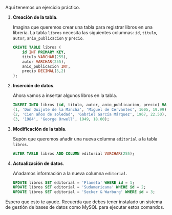 Aquí tenemos un ejercicio práctico.

1. **Creación de la tabla**.

   Imagina que queremos crear una tabla para registrar libros en una librería. La tabla `libros` necesita las siguientes columnas: `id`, `titulo`, `autor`, `anio_publicacion` y `precio`.

   ```sql
   CREATE TABLE libros (
       id INT PRIMARY KEY,
       titulo VARCHAR(255),
       autor VARCHAR(255),
       anio_publicacion INT,
       precio DECIMAL(5,2)
   );
   ```

2. **Inserción de datos**.

   Ahora vamos a insertar algunos libros en la tabla.

   ```sql
   INSERT INTO libros (id, titulo, autor, anio_publicacion, precio) VALUES
   (1, 'Don Quijote de la Mancha', 'Miguel de Cervantes', 1605, 19.99),
   (2, 'Cien años de soledad', 'Gabriel García Márquez', 1967, 22.50),
   (3, '1984', 'George Orwell', 1949, 18.00);
   ```

3. **Modificación de la tabla**.

   Supón que queremos añadir una nueva columna `editorial` a la tabla `libros`.

   ```sql
   ALTER TABLE libros ADD COLUMN editorial VARCHAR(255);
   ```

4. **Actualización de datos**.

   Añadamos información a la nueva columna `editorial`.

   ```sql
   UPDATE libros SET editorial = 'Planeta' WHERE id = 1;
   UPDATE libros SET editorial = 'Sudamericana' WHERE id = 2;
   UPDATE libros SET editorial = 'Secker & Warburg' WHERE id = 3;
   ```

Espero que esto te ayude. Recuerda que debes tener instalado un sistema de gestión de bases de datos como MySQL para ejecutar estos comandos.
